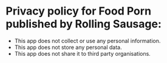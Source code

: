 # Privacy policy for Food Porn published by Rolling Sausage:
- This app does not collect or use any personal information.
- This app does not store any personal data.
- This app does not share it to third party organisations.
